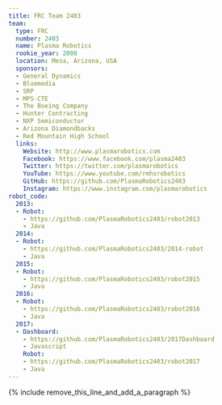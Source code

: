 ```yaml
---
title: FRC Team 2403
team:
  type: FRC
  number: 2403
  name: Plasma Robotics
  rookie_year: 2008
  location: Mesa, Arizona, USA
  sponsors:
  - General Dynamics
  - Bluemedia
  - SRP
  - MPS-CTE
  - The Boeing Company
  - Hunter Contracting
  - NXP Semiconductor
  - Arizona Diamondbacks
  - Red Mountain High School
  links:
    Website: http://www.plasmarobotics.com
    Facebook: https://www.facebook.com/plasma2403
    Twitter: https://twitter.com/plasmarobotics
    YouTube: https://www.youtube.com/rmhsrobotics
    GitHub: https://github.com/PlasmaRobotics2403
    Instagram: https://www.instagram.com/plasmarobotics
robot_code:
  2013:
  - Robot:
    - https://github.com/PlasmaRobotics2403/robot2013
    - Java
  2014:
  - Robot:
    - https://github.com/PlasmaRobotics2403/2014-robot
    - Java
  2015:
  - Robot:
    - https://github.com/PlasmaRobotics2403/robot2015
    - Java
  2016:
  - Robot:
    - https://github.com/PlasmaRobotics2403/robot2016
    - Java
  2017:
  - Dashboard:
    - https://github.com/PlasmaRobotics2403/2017Dashboard
    - Javascript
    Robot:
    - https://github.com/PlasmaRobotics2403/robot2017
    - Java
---
```


{% include remove_this_line_and_add_a_paragraph %}